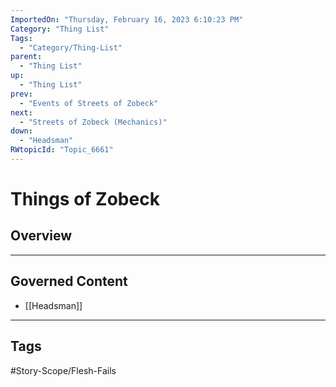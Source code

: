```yaml
---
ImportedOn: "Thursday, February 16, 2023 6:10:23 PM"
Category: "Thing List"
Tags:
  - "Category/Thing-List"
parent:
  - "Thing List"
up:
  - "Thing List"
prev:
  - "Events of Streets of Zobeck"
next:
  - "Streets of Zobeck (Mechanics)"
down:
  - "Headsman"
RWtopicId: "Topic_6661"
---
```

# Things of Zobeck
## Overview
---
## Governed Content
- [[Headsman]]


---
## Tags
#Story-Scope/Flesh-Fails

